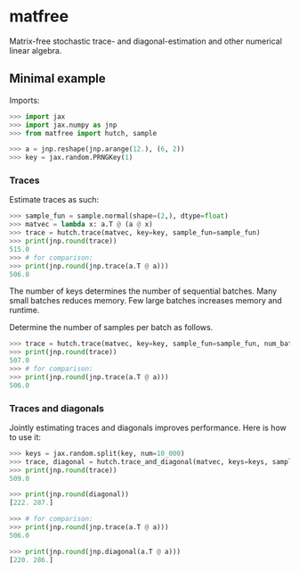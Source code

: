# matfree
Matrix-free stochastic trace- and diagonal-estimation and other numerical linear algebra.


## Minimal example

Imports:
```python
>>> import jax
>>> import jax.numpy as jnp
>>> from matfree import hutch, sample

>>> a = jnp.reshape(jnp.arange(12.), (6, 2))
>>> key = jax.random.PRNGKey(1)

```

### Traces

Estimate traces as such:
```python
>>> sample_fun = sample.normal(shape=(2,), dtype=float)
>>> matvec = lambda x: a.T @ (a @ x)
>>> trace = hutch.trace(matvec, key=key, sample_fun=sample_fun)
>>> print(jnp.round(trace))
515.0
>>> # for comparison:
>>> print(jnp.round(jnp.trace(a.T @ a)))
506.0

```
The number of keys determines the number of sequential batches.
Many small batches reduces memory.
Few large batches increases memory and runtime.

Determine the number of samples per batch as follows.

```python
>>> trace = hutch.trace(matvec, key=key, sample_fun=sample_fun, num_batches=10)
>>> print(jnp.round(trace))
507.0
>>> # for comparison:
>>> print(jnp.round(jnp.trace(a.T @ a)))
506.0

```

### Traces and diagonals

Jointly estimating traces and diagonals improves performance.
Here is how to use it:

```python
>>> keys = jax.random.split(key, num=10_000)  
>>> trace, diagonal = hutch.trace_and_diagonal(matvec, keys=keys, sample_fun=sample_fun)
>>> print(jnp.round(trace))
509.0

>>> print(jnp.round(diagonal))
[222. 287.]

>>> # for comparison:
>>> print(jnp.round(jnp.trace(a.T @ a)))
506.0

>>> print(jnp.round(jnp.diagonal(a.T @ a)))
[220. 286.]


```
